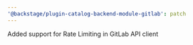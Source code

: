 ```yaml
---
'@backstage/plugin-catalog-backend-module-gitlab': patch
---
```


Added support for Rate Limiting in GitLab API client
